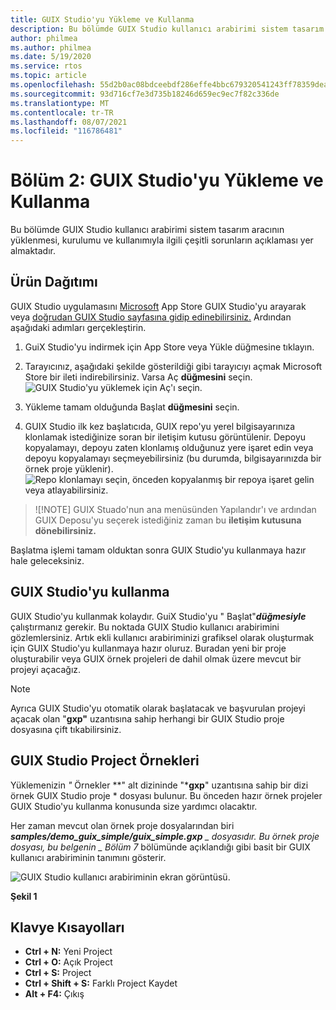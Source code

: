 ```yaml
---
title: GUIX Studio'yu Yükleme ve Kullanma
description: Bu bölümde GUIX Studio kullanıcı arabirimi sistem tasarım aracının yüklenmesi, kurulumu ve kullanımıyla ilgili çeşitli sorunların açıklaması yer almaktadır.
author: philmea
ms.author: philmea
ms.date: 5/19/2020
ms.service: rtos
ms.topic: article
ms.openlocfilehash: 55d2b0ac08bdceebdf286effe4bbc679320541243ff78359deafe0858a7b597e
ms.sourcegitcommit: 93d716cf7e3d735b18246d659ec9ec7f82c336de
ms.translationtype: MT
ms.contentlocale: tr-TR
ms.lasthandoff: 08/07/2021
ms.locfileid: "116786481"
---
```

# <a name="chapter-2-installation-and-use-of-guix-studio"></a>Bölüm 2: GUIX Studio'yu Yükleme ve Kullanma

Bu bölümde GUIX Studio kullanıcı arabirimi sistem tasarım aracının yüklenmesi, kurulumu ve kullanımıyla ilgili çeşitli sorunların açıklaması yer almaktadır. 

## <a name="product-distribution"></a>Ürün Dağıtımı

GUIX Studio uygulamasını [Microsoft](https://microsoft.com/store/apps) App Store GUIX Studio'yu arayarak veya [doğrudan GUIX Studio sayfasına gidip edinebilirsiniz.](https://www.microsoft.com/p/azure-rtos-guix-studio/9pbm1k1r7q0f?activetab=pivot:overviewtab) Ardından aşağıdaki adımları gerçekleştirin.

1. GuiX Studio'yu indirmek için App Store veya  Yükle  düğmesine tıklayın.

1. Tarayıcınız, aşağıdaki şekilde gösterildiği gibi tarayıcıyı açmak Microsoft Store bir ileti indirebilirsiniz. Varsa Aç **düğmesini** seçin.
![GUIX Studio'yu yüklemek için Aç'ı seçin.](./media/guix-studio/open-ms-store.png)

1. Yükleme tamam olduğunda Başlat **düğmesini** seçin.

1. GUIX Studio ilk kez başlatıcıda, GUIX repo'yu yerel bilgisayarınıza klonlamak istediğinize soran bir iletişim kutusu görüntülenir. Depoyu kopyalamayı, depoyu zaten klonlamış olduğunuz yere işaret edin veya depoyu kopyalamayı seçmeyebilirsiniz (bu durumda, bilgisayarınızda bir örnek proje yüklenir).
![Repo klonlamayı seçin, önceden kopyalanmış bir repoya işaret gelin veya atlayabilirsiniz.](./media/guix-studio/clone-repo.png)

> ![!NOTE]
> GUIX Stuado'nun ana menüsünden  Yapılandır'ı ve ardından GUIX Deposu'yu seçerek istediğiniz zaman bu **iletişim kutusuna dönebilirsiniz.**

Başlatma işlemi tamam olduktan sonra GUIX Studio'yu kullanmaya hazır hale geleceksiniz.

## <a name="using-guix-studio"></a>GUIX Studio'yu kullanma

GUIX Studio'yu kullanmak kolaydır. GuiX Studio'yu " Başlat"***düğmesiyle*** çalıştırmanız gerekir. Bu noktada GUIX Studio kullanıcı arabirimini gözlemlersiniz. Artık ekli kullanıcı arabiriminizi grafiksel olarak oluşturmak için GUIX Studio'yu kullanmaya hazır oluruz. Buradan yeni bir proje oluşturabilir veya GUIX örnek projeleri de dahil olmak üzere mevcut bir projeyi açacağız.

> [!NOTE]
> Ayrıca GUIX Studio'yu otomatik olarak başlatacak ve başvurulan projeyi açacak olan "**gxp"** uzantısına sahip herhangi bir GUIX Studio proje dosyasına çift tıkabilirsiniz.

## <a name="guix-studio-project-samples"></a>GUIX Studio Project Örnekleri

Yüklemenizin _"_ Örnekler **" alt dizininde "***gxp**" uzantısına sahip bir dizi örnek GUIX Studio proje * dosyası bulunur. Bu önceden hazır örnek projeler GUIX Studio'yu kullanma konusunda size yardımcı olacaktır.

Her zaman mevcut olan örnek proje dosyalarından biri ***samples/demo_guix_simple/guix_simple.gxp** _ dosyasıdır. Bu örnek proje dosyası, bu belgenin _ Bölüm *_7_** bölümünde açıklandığı gibi basit bir GUIX kullanıcı arabiriminin tanımını gösterir.

![GUIX Studio kullanıcı arabiriminin ekran görüntüsü.](./media/guix-studio/image_10.png)

**Şekil 1**

## <a name="keyboard-shortcuts"></a>Klavye Kısayolları

- **Ctrl + N:** Yeni Project
- **Ctrl + O:** Açık Project
- **Ctrl + S:** Project
- **Ctrl + Shift + S:** Farklı Project Kaydet
- **Alt + F4:** Çıkış
